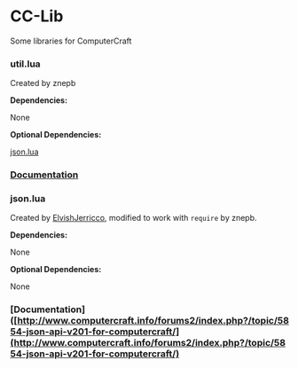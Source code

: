 
# CC-Lib

Some libraries for ComputerCraft

### util.lua

Created by znepb

**Dependencies:**

None

**Optional Dependencies:**

[json.lua](https://github.com/znepb-cc/cc-lib/blob/master/json.lua)

### [Documentation](https://github.com/znepb-cc/cc-lib/blob/master/util.lua)

### json.lua

Created by [ElvishJerricco](http://www.computercraft.info/forums2/index.php?/user/562-elvishjerricco/), modified to work with `require` by znepb.

**Dependencies:**

None

**Optional Dependencies:**

None

### [Documentation]([http://www.computercraft.info/forums2/index.php?/topic/5854-json-api-v201-for-computercraft/](http://www.computercraft.info/forums2/index.php?/topic/5854-json-api-v201-for-computercraft/)
